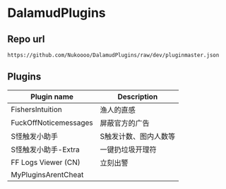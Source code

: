  # DalamudPlugins
 ## Repo url
 ```https://github.com/Nukoooo/DalamudPlugins/raw/dev/pluginmaster.json```
 ## Plugins

| Plugin name           | Description           |
| --------------------- | --------------------- |
| FishersIntuition      | 渔人的直感            |
| FuckOffNoticemessages | 屏蔽官方的广告        |
| S怪触发小助手         | S触发计数、图内人数等 |
| S怪触发小助手-Extra   | 一键扔垃圾开理符      |
| FF Logs Viewer (CN)   | 立刻出警              |
| MyPluginsArentCheat   |                       |